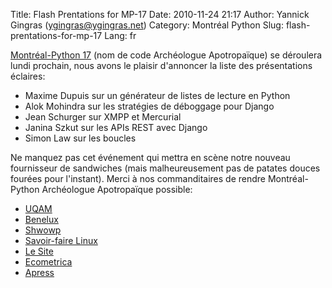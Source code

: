 Title: Flash Prentations for MP-17
Date: 2010-11-24 21:17
Author: Yannick Gingras (ygingras@ygingras.net)
Category: Montréal Python
Slug: flash-prentations-for-mp-17
Lang: fr

[Montréal-Python 17][] (nom de code Archéologue Apotropaïque) se
déroulera lundi prochain, nous avons le plaisir d'annoncer la liste des
présentations éclaires:

-   Maxime Dupuis sur un générateur de listes de lecture en Python
-   Alok Mohindra sur les stratégies de déboggage pour Django
-   Jean Schurger sur XMPP et Mercurial
-   Janina Szkut sur les APIs REST avec Django
-   Simon Law sur les boucles

Ne manquez pas cet événement qui mettra en scène notre nouveau
fournisseur de sandwiches (mais malheureusement pas de patates douces
fourées pour l'instant). Merci à nos commanditaires de rendre
Montréal-Python Archéologue Apotropaïque possible:

-   [UQAM][]
-   [Benelux][]
-   [Shwowp][]
-   [Savoir-faire Linux][]
-   [Le Site][]
-   [Ecometrica][]
-   [Apress][]

  [Montréal-Python 17]: http://montrealpython.org/fr/2010/11/mp-17/
  [UQAM]: http://uqam.ca
  [Benelux]: http://www.brasseriebenelux.com/
  [Shwowp]: http://shwowp.com/
  [Savoir-faire Linux]: http://savoirfairelinux.com/
  [Le Site]: http://lesite.ca
  [Ecometrica]: http://ecometrica.ca/
  [Apress]: http://apress.com
